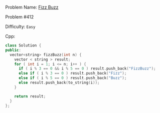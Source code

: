 Problem Name: [Fizz Buzz](https://leetcode.com/problems/fizz-buzz/)

Problem #412

Difficulty: `Easy`

Cpp:

```cpp
class Solution {
public:
  vector<string> fizzBuzz(int n) {
    vector < string > result;
    for ( int i = 1; i <= n; i++ ) {
      if ( i % 3 == 0 && i % 5 == 0 ) result.push_back("FizzBuzz");
      else if ( i % 3 == 0 ) result.push_back("Fizz");
      else if ( i % 5 == 0 ) result.push_back("Buzz");
      else result.push_back(to_string(i));
    }

    return result;
  }
};

```
